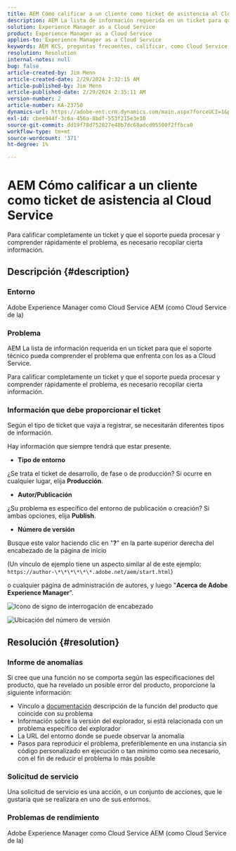 ```yaml
---
title: AEM Cómo calificar a un cliente como ticket de asistencia al Cloud Service
description: AEM La lista de información requerida en un ticket para que el soporte técnico pueda comprender el problema que enfrenta con los as a Cloud Service.
solution: Experience Manager as a Cloud Service
product: Experience Manager as a Cloud Service
applies-to: Experience Manager as a Cloud Service
keywords: AEM KCS, preguntas frecuentes, calificar, como Cloud Service, Adobe Experience Manager como Cloud Service, ticket de asistencia
resolution: Resolution
internal-notes: null
bug: false
article-created-by: Jim Menn
article-created-date: 2/29/2024 2:32:15 AM
article-published-by: Jim Menn
article-published-date: 2/29/2024 2:35:11 AM
version-number: 2
article-number: KA-23750
dynamics-url: https://adobe-ent.crm.dynamics.com/main.aspx?forceUCI=1&pagetype=entityrecord&etn=knowledgearticle&id=38c40abe-aad6-ee11-9079-6045bd006268
exl-id: cbee944f-3c6a-456a-8bdf-553f215e3e10
source-git-commit: dd19f78d752827e48b7dc68adcd95500f2ffbca0
workflow-type: tm+mt
source-wordcount: '371'
ht-degree: 1%

---
```


# AEM Cómo calificar a un cliente como ticket de asistencia al Cloud Service


Para calificar completamente un ticket y que el soporte pueda procesar y comprender rápidamente el problema, es necesario recopilar cierta información.

## Descripción {#description}


### Entorno

Adobe Experience Manager como Cloud Service AEM (como Cloud Service de la)

### Problema

AEM La lista de información requerida en un ticket para que el soporte técnico pueda comprender el problema que enfrenta con los as a Cloud Service.

Para calificar completamente un ticket y que el soporte pueda procesar y comprender rápidamente el problema, es necesario recopilar cierta información.

### Información que debe proporcionar el ticket

Según el tipo de ticket que vaya a registrar, se necesitarán diferentes tipos de información.

Hay información que siempre tendrá que estar presente.

- <b>Tipo de entorno</b>


¿Se trata el ticket de desarrollo, de fase o de producción? Si ocurre en cualquier lugar, elija <b>Producción</b>.

- <b>Autor/Publicación</b>


¿Su problema es específico del entorno de publicación o creación? Si ambas opciones, elija <b>Publish</b>.

- <b>Número de versión</b>


Busque este valor haciendo clic en &quot;<b>?</b>&quot; en la parte superior derecha del encabezado de la página de inicio

(Un vínculo de ejemplo tiene un aspecto similar al de este ejemplo: `https://author-\*\*\*\*\*\*.adobe.net/aem/start.html`)

o cualquier página de administración de autores, y luego &quot;<b>Acerca de Adobe Experience Manager</b>&quot;.

![Icono de signo de interrogación de encabezado](https://helpx.adobe.com/content/dam/help/en/experience-manager/kb/how-to-fully-qualify-an-AEM-as-a-cloud-service-ticket/jcr_content/main-pars/image/question_mark_topheader.jpg.img.jpg)

![Ubicación del número de versión](https://helpx.adobe.com/content/dam/help/en/experience-manager/kb/how-to-fully-qualify-an-AEM-as-a-cloud-service-ticket/jcr_content/main-pars/image_23429537/release_number.jpg.img.jpg)

## Resolución {#resolution}


### Informe de anomalías

Si cree que una función no se comporta según las especificaciones del producto, que ha revelado un posible error del producto, proporcione la siguiente información:

- Vínculo a [documentación](https://experienceleague.adobe.com/docs/?lang=es) descripción de la función del producto que coincide con su problema
- Información sobre la versión del explorador, si está relacionada con un problema específico del explorador
- La URL del entorno donde se puede observar la anomalía
- Pasos para reproducir el problema, preferiblemente en una instancia sin código personalizado en ejecución o tan mínimo como sea necesario, con el fin de reducir el problema lo más posible

### Solicitud de servicio

Una solicitud de servicio es una acción, o un conjunto de acciones, que le gustaría que se realizara en uno de sus entornos.

### Problemas de rendimiento

Adobe Experience Manager como Cloud Service AEM (como Cloud Service de la)
